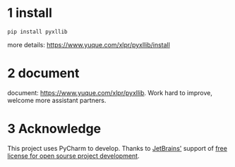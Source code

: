 # 1 install

```
pip install pyxllib
```

more details: https://www.yuque.com/xlpr/pyxllib/install

# 2 document

document: https://www.yuque.com/xlpr/pyxllib.
Work hard to improve, welcome more assistant partners.

# 3 Acknowledge

This project uses PyCharm to develop.
Thanks to [JetBrains'](https://www.jetbrains.com/?from=pyxllib) support
of [free license for open sourse project development](http://pycharm.iswbm.com/zh_CN/latest/c01/c01_05.html).
